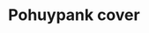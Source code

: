 ---
title: Pohuypank cover
description: lorem ipsum
images:
  - url: /images/projects/pohuypank.png
    description: cover
---